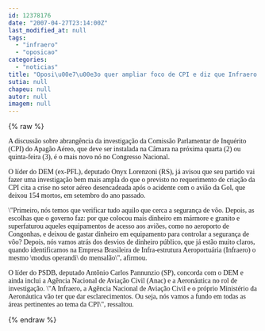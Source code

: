 ```yaml
---
id: 12378176
date: "2007-04-27T23:14:00Z"
last_modified_at: null
tags:
  - "infraero"
  - "oposicao"
categories:
  - "noticias"
title: "Oposi\u00e7\u00e3o quer ampliar foco de CPI e diz que Infraero tem o mesmo modus operandi do Mensal\u00e3o"
sutia: null
chapeu: null
autor: null
imagem: null
---
```

{% raw %}
<p><P><FONT face=Verdana>A discussão sobre abrangência da investigação da Comissão Parlamentar de Inquérito (CPI) do Apagão Aéreo, que deve ser instalada na Câmara na próxima quarta (2) ou quinta-feira (3), é o mais novo nó no Congresso Nacional. </FONT></P></p>
<p><P><FONT face=Verdana>O líder do DEM (ex-PFL), deputado Onyx Lorenzoni (RS), já avisou que seu partido vai fazer uma investigação bem mais ampla do que o previsto no requerimento de criação da CPI cita a crise no setor aéreo desencadeada após o acidente com o avião da Gol, que deixou 154 mortos, em setembro do ano passado.</FONT></P></p>
<p><P><FONT face=Verdana>\"Primeiro, nós temos que verificar tudo aquilo que cerca a segurança de vôo. Depois, as escolhas que o governo faz: por que colocou mais dinheiro em mármore e granito e superfaturou aqueles equipamentos de acesso aos aviões, como no aeroporto de Congonhas, e deixou de gastar dinheiro em equipamento para controlar a segurança de vôo? Depois, nós vamos atrás dos desvios de dinheiro público, que já estão muito claros, quando identificamos na Empresa Brasileira de Infra-estrutura Aeroportuária (Infraero) o mesmo \modus operandi\ do mensalão\", afirmou.</FONT></P></p>
<p><P><FONT face=Verdana>O líder do PSDB, deputado Antônio Carlos Pannunzio (SP), concorda com o DEM e ainda inclui a Agência Nacional de Aviação Civil (Anac) e a Aeronáutica no rol de investigação. \"A Infraero, a Agência Nacional de Aviação Civil e o próprio Ministério da Aeronáutica vão ter que dar esclarecimentos. Ou seja, nós vamos a fundo em todas as áreas pertinentes ao tema da CPI\", ressaltou.</FONT></P> </p>
{% endraw %}
